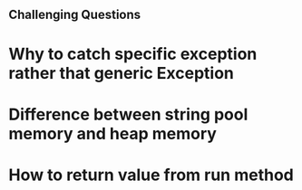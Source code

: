 ## Challenging Questions

# Why to catch specific exception rather that generic Exception
# Difference between string pool memory and heap memory
# How to return value from run method
